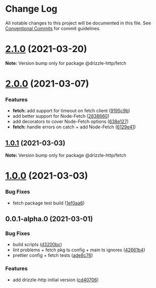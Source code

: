 # Change Log

All notable changes to this project will be documented in this file.
See [Conventional Commits](https://conventionalcommits.org) for commit guidelines.

# [2.1.0](https://github.com/vitorsalgado/drizzle-http/compare/v2.0.0...v2.1.0) (2021-03-20)

**Note:** Version bump only for package @drizzle-http/fetch





# [2.0.0](https://github.com/vitorsalgado/drizzle-http/compare/v1.0.1...v2.0.0) (2021-03-07)


### Features

* **fetch:** add support for timeout on fetch client ([9195c9b](https://github.com/vitorsalgado/drizzle-http/commit/9195c9be9026e09fc774519c211af5e627e628f6))
* add better support for Node-Fetch ([2838660](https://github.com/vitorsalgado/drizzle-http/commit/2838660103e9f1c976c6bb33057270cab9c457ee))
* add decorators to cover Node-Fetch options ([638e127](https://github.com/vitorsalgado/drizzle-http/commit/638e127f16e573bc199af52c9ce36a06be54da9a))
* **fetch:** handle errors on catch + add Node-Fetch ([6129e41](https://github.com/vitorsalgado/drizzle-http/commit/6129e41cdb3d2debd9ca401ef94fd80fe21ec6e4))





## [1.0.1](https://github.com/vitorsalgado/drizzle-http/compare/v1.0.0...v1.0.1) (2021-03-03)

**Note:** Version bump only for package @drizzle-http/fetch





# [1.0.0](https://github.com/vitorsalgado/drizzle-http/compare/v0.0.1-alpha.0...v1.0.0) (2021-03-03)


### Bug Fixes

* fetch package test build ([1ef0aa6](https://github.com/vitorsalgado/drizzle-http/commit/1ef0aa64d9a8970ece2c791ed394a10451ef9dcd))





## 0.0.1-alpha.0 (2021-03-01)


### Bug Fixes

* build scripts ([d3200bc](https://github.com/vitorsalgado/drizzle-http/commit/d3200bc3b879ace2dde75b29200cc0702415ca0d))
* lint problems + fetch pkg ts config + main ts ignores ([42661b4](https://github.com/vitorsalgado/drizzle-http/commit/42661b4bb493e0bfb1fdbfc12895f0140ec08b16))
* prettier config + fetch tests ([ade8c76](https://github.com/vitorsalgado/drizzle-http/commit/ade8c76ef915d32cf2940cab121d435b46151642))


### Features

* add drizzle-http initial version ([cd40706](https://github.com/vitorsalgado/drizzle-http/commit/cd4070698f62b45931a7e01805fc4e3f3f59b393))
